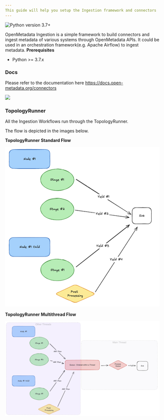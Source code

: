 ```yaml
---
This guide will help you setup the Ingestion framework and connectors
---
```


![Python version 3.7+](https://img.shields.io/badge/python-3.7%2B-blue)

OpenMetadata Ingestion is a simple framework to build connectors and ingest metadata of various systems through OpenMetadata APIs. It could be used in an orchestration framework(e.g. Apache Airflow) to ingest metadata.
**Prerequisites**

- Python &gt;= 3.7.x

### Docs

Please refer to the documentation here https://docs.open-metadata.org/connectors

<img referrerpolicy="no-referrer-when-downgrade" src="https://static.scarf.sh/a.png?x-pxid=c1a30c7c-6dc7-4928-95bf-6ee08ca6aa6a" />

### TopologyRunner

All the Ingestion Workflows run through the TopologyRunner.

The flow is depicted in the images below.

**TopologyRunner Standard Flow**

![image](../openmetadata-docs/images/v1.4/features/ingestion/workflows/metadata/multithreading/single-thread-flow.png)

**TopologyRunner Multithread Flow**

![image](../openmetadata-docs/images/v1.4/features/ingestion/workflows/metadata/multithreading/multi-thread-flow.png)
